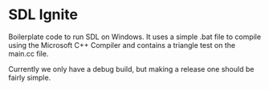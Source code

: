 # SDL Ignite
Boilerplate code to run SDL on Windows.
It uses a simple .bat file to compile using the Microsoft C++ Compiler
and contains a triangle test on the main.cc file.

Currently we only have a debug build, but making a release one should
be fairly simple.
